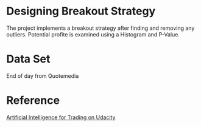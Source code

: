 # Designing Breakout Strategy

The project implements a breakout strategy after finding and removing any outliers. Potential profite is examined using a Histogram and P-Value.

# Data Set
End of day from Quotemedia

# Reference
[Artificial Intelligence for Trading on Udacity](https://www.udacity.com/course/ai-for-trading--nd880)